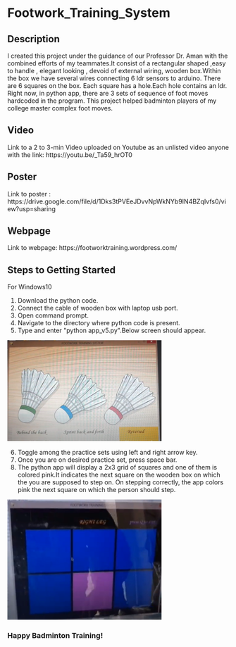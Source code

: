 # Footwork_Training_System
<h2>Description</h2>
I created this project under the  guidance of our Professor Dr. Aman with the combined efforts of my teammates.It consist of a rectangular shaped ,easy to handle , elegant looking , devoid of external wiring, wooden box.Within the box we have several wires connecting 6 ldr sensors to arduino. There are 6 squares on the box. Each square has a hole.Each hole  contains an ldr. Right now, in python app, there are 3 sets of sequence of foot moves hardcoded in the program. This project helped badminton players of my college master complex foot moves.

<h2>Video</h2>
Link to a 2 to 3-min Video uploaded on Youtube as an unlisted video 
anyone with the link: https://youtu.be/_Ta59_hrOT0

<h2>Poster</h2>
Link to poster :
https://drive.google.com/file/d/1Dks3tPVEeJDvvNpWkNYb9IN4BZqIvfs0/view?usp=sharing

<h2>Webpage</h2>
Link to webpage: https://footworktraining.wordpress.com/
<h2>Steps to Getting Started</h2>
For Windows10
<ol>
<li>Download the python code.</li>
<li>Connect the cable of wooden box with laptop usb port.</li>
<li>Open command prompt.</li>
<li>Navigate to the  directory where python code is present.</li>
<li>Type and enter "python app_v5.py".Below screen should appear.</li>
</ol>
<img src="menuscreen.PNG" width="350" >
<ol start="6">
 <li> Toggle among the practice sets using left and right arrow key.</li>
 <li> Once you are on desired practice set, press space bar.</li>
 <li> The python app will display a 2x3 grid of squares and one of them is colored pink.It indicates the next square on the wooden box on which the you are supposed to step on.  On stepping correctly, the app colors pink the next square on which the person should step.</li>
</ol>
<img src="grid.PNG" width="350" >
 <h3> Happy Badminton Training! </h3>
 
